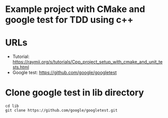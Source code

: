 # Example project with CMake and google test for TDD using c++

# URLs
- Tutorial: https://raymii.org/s/tutorials/Cpp_project_setup_with_cmake_and_unit_tests.html
- Google test: https://github.com/google/googletest

# Clone google test in lib directory
```
cd lib
git clone https://github.com/google/googletest.git
```
